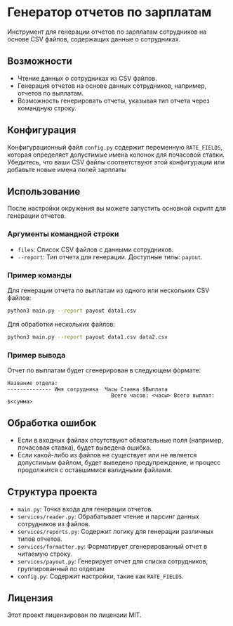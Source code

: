 
# Генератор отчетов по зарплатам

Инструмент для генерации отчетов по зарплатам сотрудников на основе CSV файлов, содержащих данные о сотрудниках.

## Возможности

- Чтение данных о сотрудниках из CSV файлов.
- Генерация отчетов на основе данных сотрудников, например, отчетов по выплатам.
- Возможность генерировать отчеты, указывая тип отчета через командную строку.



## Конфигурация

Конфигурационный файл `config.py` содержит переменную `RATE_FIELDS`, которая определяет допустимые имена колонок для почасовой ставки. Убедитесь, что ваши CSV файлы соответствуют этой конфигурации или добавьте новые имена полей зарплаты

## Использование

После настройки окружения вы можете запустить основной скрипт для генерации отчетов.

### Аргументы командной строки

- `files`: Список CSV файлов с данными сотрудников.
- `--report`: Тип отчета для генерации. Доступные типы: `payout`.

### Пример команды

Для генерации отчета по выплатам из одного или нескольких CSV файлов:

```bash
python3 main.py --report payout data1.csv
```

Для обработки нескольких файлов:

```bash
python3 main.py --report payout data1.csv data2.csv
```

### Пример вывода

Отчет по выплатам будет сгенерирован в следующем формате:

```
Название отдела:
-------------- Имя сотрудника  Часы Ставка $Выплата
                                 Всего часов: <часы> Всего выплат: $<сумма>
```

## Обработка ошибок

- Если в входных файлах отсутствуют обязательные поля (например, почасовая ставка), будет выведена ошибка.
- Если какой-либо из файлов не существует или не является допустимым файлом, будет выведено предупреждение, и процесс продолжится с оставшимися валидными файлами.

## Структура проекта

- `main.py`: Точка входа для генерации отчетов.
- `services/reader.py`: Обрабатывает чтение и парсинг данных сотрудников из файлов.
- `services/reports.py`: Содержит логику для генерации различных типов отчетов.
- `services/formatter.py`: Форматирует сгенерированный отчет в читаемую строку.
- `services/payout.py`: Генерирует отчет для списка сотрудников, группированный по отделам
- `config.py`: Содержит настройки, такие как `RATE_FIELDS`.

## Лицензия

Этот проект лицензирован по лицензии MIT.